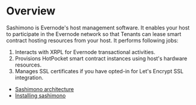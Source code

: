 # Overview

Sashimono is Evernode's host management software. It enables your host to participate in the Evernode network so that Tenants can lease smart contract hosting resources from your host. It performs following jobs:
1. Interacts with XRPL for Evernode transactional activities.
2. Provisions HotPocket smart contract instances using host's hardware resources.
3. Manages SSL certificates if you have opted-in for Let's Encrypt SSL integration.

- [Sashimono architecture](http://blog.geveo.com/Sashimono-Designing-a-multi-tenant-dApp-hosting-platform)
- [Installing sashimono](../../hosts/evernode-host.md#installation)